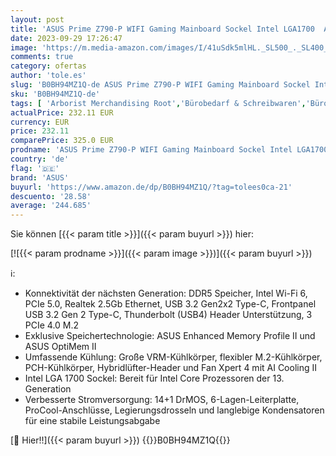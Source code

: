 ```yaml
---
layout: post
title: 'ASUS Prime Z790-P WIFI Gaming Mainboard Sockel Intel LGA1700  ATX  PCIe 5.0  DDR5 Speicher  3x M.2  WiFI 6  HDMI  DisplayPort  Aura Sync '
date: 2023-09-29 17:26:47
image: 'https://m.media-amazon.com/images/I/41uSdk5mlHL._SL500_._SL400_.jpg'
comments: true
category: ofertas
author: 'tole.es'
slug: 'B0BH94MZ1Q-de ASUS Prime Z790-P WIFI Gaming Mainboard Sockel Intel...'
sku: 'B0BH94MZ1Q-de'
tags: [ 'Arborist Merchandising Root','Bürobedarf & Schreibwaren','Büromaterial','Computer & Zubehör','Interne Komponenten & Hardware','Komponenten & Ersatzteile','Mainboards','Motherboards gaming','PC gaming components','Präsentationszubehör','Self Service','Special Features Stores','a4cbee59-f823-40fe-831a-7de64f655f6f_0','a4cbee59-f823-40fe-831a-7de64f655f6f_7101','a4cbee59-f823-40fe-831a-7de64f655f6f_9701','asus','🇩🇪', ]
actualPrice: 232.11 EUR
currency: EUR
price: 232.11
comparePrice: 325.0 EUR
prodname: 'ASUS Prime Z790-P WIFI Gaming Mainboard Sockel Intel LGA1700  ATX  PCIe 5.0  DDR5 Speicher  3x M.2  WiFI 6  HDMI  DisplayPort  Aura Sync '
country: 'de'
flag: '🇩🇪'
brand: 'ASUS'
buyurl: 'https://www.amazon.de/dp/B0BH94MZ1Q/?tag=tolees0ca-21'
descuento: '28.58'
average: '244.685'
---
```


Sie können [{{< param title >}}]({{< param buyurl >}}) hier:

[![{{< param prodname >}}]({{< param image >}})]({{< param buyurl >}})

ℹ️:

- Konnektivität der nächsten Generation: DDR5 Speicher, Intel Wi-Fi 6, PCIe 5.0, Realtek 2.5Gb Ethernet, USB 3.2 Gen2x2 Type-C, Frontpanel USB 3.2 Gen 2 Type-C, Thunderbolt (USB4) Header Unterstützung, 3 PCIe 4.0 M.2
- Exklusive Speichertechnologie: ASUS Enhanced Memory Profile II und ASUS OptiMem II
- Umfassende Kühlung: Große VRM-Kühlkörper, flexibler M.2-Kühlkörper, PCH-Kühlkörper, Hybridlüfter-Header und Fan Xpert 4 mit AI Cooling II
- Intel LGA 1700 Sockel: Bereit für Intel Core Prozessoren der 13. Generation
- Verbesserte Stromversorgung: 14+1 DrMOS, 6-Lagen-Leiterplatte, ProCool-Anschlüsse, Legierungsdrosseln und langlebige Kondensatoren für eine stabile Leistungsabgabe

[🛒 Hier!!]({{< param buyurl >}})
{{<world>}}B0BH94MZ1Q{{</world>}}
